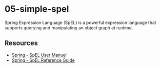 # 05-simple-spel
Spring Expression Language (SpEL) is a powerful expression language that supports querying and manipulating an object graph at runtime. 

## Resources
- [Spring - SpEL User Manuel](https://docs.spring.io/spring/docs/5.1.8.RELEASE/spring-framework-reference/core.html#expressions)
- [Spring - SpEL Reference Guide](https://docs.spring.io/spring/docs/5.1.8.RELEASE/spring-framework-reference/core.html#expressions-language-ref)
